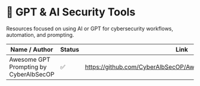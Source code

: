 # 🤖 GPT & AI Security Tools

Resources focused on using AI or GPT for cybersecurity workflows, automation, and prompting.

| Name / Author                          | Status | Link                                                               |
|---------------------------------------|--------|--------------------------------------------------------------------|
| Awesome GPT Prompting by CyberAlbSecOP | ✅     | https://github.com/CyberAlbSecOP/Awesome_GPT_Super_Prompting       |
